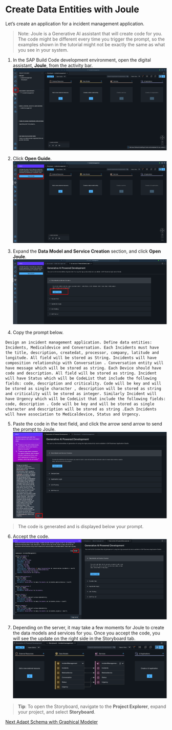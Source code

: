 # Create Data Entities with Joule

Let’s create an application for a incident management application.

> Note: Joule is a Generative AI assistant that will create code for you. The code might be different every time you trigger the prompt, so the examples shown in the tutorial might not be exactly the same as what you see in your system.

1. In the SAP Build Code development environment, open the digital assistant, **Joule**, from the activity bar.
![](./images/jouleclick.png)

2. Click **Open Guide**.
![](./images/jouleguide.png)

3. Expand the **Data Model and Service Creation** section, and click **Open Joule**.
![](./images/openjoule.png)

4. Copy the prompt below.

```
Design an incident management application. Define data entities: Incidents, Medicaldevice and Conversation. Each Incidents must have the title, description, createdat, processor, company, latitude and longitude. All field will be stored as String. Incidents will have composition relationship with Conversation . Conversation entity will have message which will be stored as string. Each Device should have code and description. All field will be stored as string. Incident will have Status which will be CodeList that include the following fields: code, description and criticality. Code will be key and will be stored as single character , description will be stored as string and criticality will be stored as integer. Similarly Incident will have Urgency which will be CodeList that include the following fields: code, description . Code will be key and will be stored as single character and description will be stored as string .Each Incidents will have association to Medicaldevice, Status and Urgency.
```

5. Paste the code in the text field, and click the arrow send arrow to send the prompt to Joule.
![](./images/jouleprompt.png)

> The code is generated and is displayed below your prompt.

6. Accept the code.
![](./images/jouleaccept.png)

7. Depending on the server, it may take a few moments for Joule to create the data models and services for you.
Once you accept the code, you will see the update on the right side in the Storyboard tab.
![](./images/finalschema.png)

> **Tip**: To open the Storyboard, navigate to the **Project Explorer**, expand your project, and select **Storyboard**.

 [Next Adapt Schema with Graphical Modeler](../changes/README.md)

